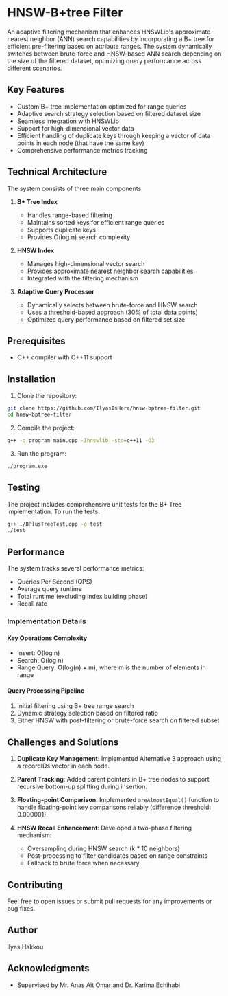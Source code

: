 # HNSW-B+tree Filter

An adaptive filtering mechanism that enhances HNSWLib's approximate nearest neighbor (ANN) search capabilities by incorporating a B+ tree for efficient pre-filtering based on attribute ranges. The system dynamically switches between brute-force and HNSW-based ANN search depending on the size of the filtered dataset, optimizing query performance across different scenarios.

## Key Features

- Custom B+ tree implementation optimized for range queries
- Adaptive search strategy selection based on filtered dataset size
- Seamless integration with HNSWLib
- Support for high-dimensional vector data
- Efficient handling of duplicate keys through keeping a vector of data points in each node (that have the same key)
- Comprehensive performance metrics tracking

## Technical Architecture

The system consists of three main components:

1. **B+ Tree Index**
   - Handles range-based filtering
   - Maintains sorted keys for efficient range queries
   - Supports duplicate keys
   - Provides O(log n) search complexity

2. **HNSW Index**
   - Manages high-dimensional vector search
   - Provides approximate nearest neighbor search capabilities
   - Integrated with the filtering mechanism

3. **Adaptive Query Processor**
   - Dynamically selects between brute-force and HNSW search
   - Uses a threshold-based approach (30% of total data points)
   - Optimizes query performance based on filtered set size

## Prerequisites

- C++ compiler with C++11 support

## Installation

1. Clone the repository:
```bash
git clone https://github.com/IlyasIsHere/hnsw-bptree-filter.git
cd hnsw-bptree-filter
```

2. Compile the project:
```bash
g++ -o program main.cpp -Ihnswlib -std=c++11 -O3
```

3. Run the program:
```bash
./program.exe
```

## Testing

The project includes comprehensive unit tests for the B+ Tree implementation. To run the tests:

```bash
g++ ./BPlusTreeTest.cpp -o test
./test
```

## Performance

The system tracks several performance metrics:
- Queries Per Second (QPS)
- Average query runtime
- Total runtime (excluding index building phase)
- Recall rate

### Implementation Details

#### Key Operations Complexity
- Insert: O(log n)
- Search: O(log n)
- Range Query: O(log(n) + m), where m is the number of elements in range

#### Query Processing Pipeline
1. Initial filtering using B+ tree range search
2. Dynamic strategy selection based on filtered ratio
3. Either HNSW with post-filtering or brute-force search on filtered subset

## Challenges and Solutions

1. **Duplicate Key Management**: Implemented Alternative 3 approach using a recordIDs vector in each node.

2. **Parent Tracking**: Added parent pointers in B+ tree nodes to support recursive bottom-up splitting during insertion.

3. **Floating-point Comparison**: Implemented `areAlmostEqual()` function to handle floating-point key comparisons reliably (difference threshold: 0.000001).

4. **HNSW Recall Enhancement**: Developed a two-phase filtering mechanism:
   - Oversampling during HNSW search (k * 10 neighbors)
   - Post-processing to filter candidates based on range constraints
   - Fallback to brute force when necessary

## Contributing

Feel free to open issues or submit pull requests for any improvements or bug fixes.

## Author

Ilyas Hakkou

## Acknowledgments

- Supervised by Mr. Anas Ait Omar and Dr. Karima Echihabi